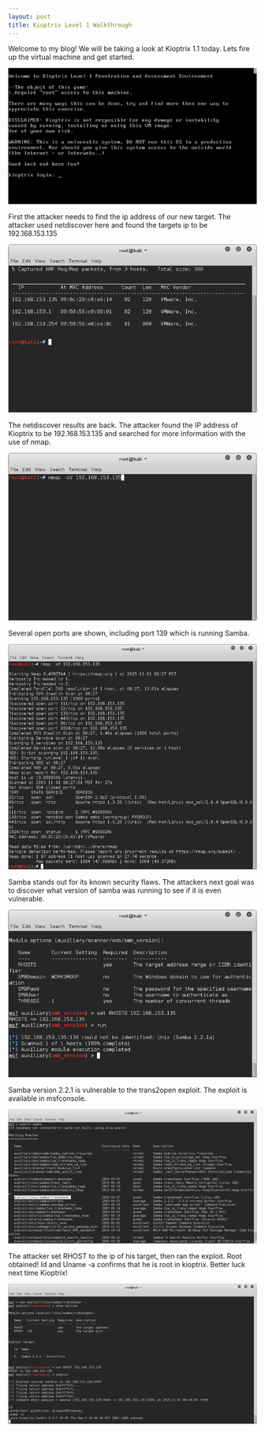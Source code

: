 ```yaml
---
layout: post
title: Kioptrix Level 1 Walkthrough
---
```

Welcome to my blog! We will be taking a look at Kioptrix 1.1 today. Lets fire up the virtual machine and get started.

![Image description](/images/kioptrixtitle.png)

First the attacker needs to find the ip address of our new target. The attacker used netdiscover here and found the targets ip to be 192.168.153.135


![Image description](/images/Kioptrix1.1.1.png)

The netdiscover results are back. The attacker found the IP address of Kioptrix to be 192.168.153.135 and searched for more information with the use of nmap.

![Image description](/images/Kioptrix1.1.2.png)

Several open ports are shown, including port 139 which is running Samba. 

![Image description](/images/Kioptrix1.1.3.png)

Samba stands out for its known security flaws. The attackers next goal was to discover what version of samba was running to see if it is even vulnerable. 

![Image description](/images/kioptrix1.1aux.png)

Samba version 2.2.1 is vulnerable to the trans2open exploit. The exploit is available in msfconsole.

![Image description](/images/Kioptrix1.1.4.png)

The attacker set RHOST to the ip of his target, then ran the exploit. Root obtained! Id and Uname -a confirms that he is root in kioptrix. Better luck next time Kioptrix! 

![Image description](/images/Kioptrix1.1.5.png)

